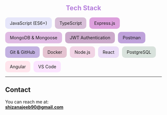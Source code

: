 <h2 align="center" style="color:#B57EDC;">Tech Stack</h2>

<div style="display: flex; flex-wrap: wrap; gap: 10px;">

  <div style="background-color: #E6E6FA; padding: 10px 15px; border-radius: 10px;">JavaScript (ES6+)</div>
  <div style="background-color: #D8BFD8; padding: 10px 15px; border-radius: 10px;">TypeScript</div>
  <div style="background-color: #DDA0DD; padding: 10px 15px; border-radius: 10px;">Express.js</div>
  <div style="background-color: #E0BBE4; padding: 10px 15px; border-radius: 10px;">MongoDB & Mongoose</div>
  <div style="background-color: #CBAACB; padding: 10px 15px; border-radius: 10px;">JWT Authentication</div>
  <div style="background-color: #BFA2DB; padding: 10px 15px; border-radius: 10px;">Postman</div>
  <div style="background-color: #C3B1E1; padding: 10px 15px; border-radius: 10px;">Git & GitHub</div>
  <div style="background-color: #E5C3D1; padding: 10px 15px; border-radius: 10px;">Docker</div>
  <div style="background-color: #F1D4E5; padding: 10px 15px; border-radius: 10px;">Node.js</div>
  <div style="background-color: #EADCF7; padding: 10px 15px; border-radius: 10px;">React</div>
  <div style="background-color: #D8E2DC; padding: 10px 15px; border-radius: 10px;">PostgreSQL</div>
  <div style="background-color: #FFE5EC; padding: 10px 15px; border-radius: 10px;">Angular</div>
  <div style="background-color: #FBE4FF; padding: 10px 15px; border-radius: 10px;">VS Code</div>

</div>

---

## Contact

You can reach me at:  
**<a href="mailto:shizanajeeb90@gmail.com">shizanajeeb90@gmail.com</a>**
